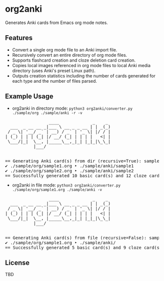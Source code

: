 # org2anki

Generates Anki cards from Emacs org mode notes.

## Features

* Convert a single org mode file to an Anki import file.
* Recursively convert an entire directory of org mode files.
* Supports flashcard creation and cloze deletion card creation.
* Copies local images referenced in org mode files to local Anki media directory (uses Anki's preset Linux path).
* Outputs creation statistics including the number of cards generated for each type and the number of files parsed.

## Example Usage

* org2anki in directory mode: `python3 org2anki/converter.py ./sample/org ./sample/anki -r -v`

<pre>
                 ____             _    _ 
  ___  _ __ __ _|___ \ __ _ _ __ | | _(_)
 / _ \| '__/ _` | __) / _` | '_ \| |/ / |
| (_) | | | (_| |/ __/ (_| | | | |   <| |
 \___/|_|  \__, |_____\__,_|_| |_|_|\_\_|
           |___/                         
        

== Generating Anki card(s) from dir (recursive=True): sample/org
✔️ ./sample/org/sample1.org ‣ ./sample/anki/sample1
✔️ ./sample/org/sample2.org ‣ ./sample/anki/sample2
== Successfully generated 10 basic card(s) and 12 cloze card(s) from 2 file(s)
</pre>

* org2anki in file mode: `python3 org2anki/converter.py ./sample/org/sample1.org ./sample/anki -v`

<pre>
                 ____             _    _ 
  ___  _ __ __ _|___ \ __ _ _ __ | | _(_)
 / _ \| '__/ _` | __) / _` | '_ \| |/ / |
| (_) | | | (_| |/ __/ (_| | | | |   <| |
 \___/|_|  \__, |_____\__,_|_| |_|_|\_\_|
           |___/                         
        

== Generating Anki card(s) from file (recursive=False): sample1.org
✔️ ./sample/org/sample1.org ‣ ./sample/anki/
== Successfully generated 5 basic card(s) and 9 cloze card(s) from 1 file(s)
</pre>

## License

TBD
